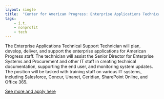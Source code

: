 ```yaml
---
layout: single
title:  "Center for American Progress: Enterprise Applications Technical Support Technician"
tags: 
    - i.t.
    - nonprofit
    - tech
---
```

The Enterprise Applications Technical Support Technician will plan, develop, deliver, and support the enterprise applications for American Progress staff. The technician will assist the Senior Director for Enterprise Systems and Procurement and other IT staff in creating technical documentation, supporting the end user, and monitoring system updates. The position will be tasked with training staff on various IT systems, including Salesforce, Concur, Unanet, Ceridian, SharePoint Online, and Office 365.

[See more and apply here](https://www.americanprogress.org/about/jobs/459161/enterprise-applications-technical-support-technician/)
